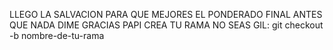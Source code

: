 LLEGO LA SALVACION PARA QUE MEJORES EL PONDERADO FINAL
ANTES QUE NADA DIME GRACIAS PAPI
CREA TU RAMA NO SEAS GIL: git checkout -b nombre-de-tu-rama
